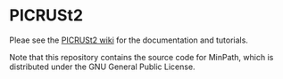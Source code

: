 # PICRUSt2

Pleae see the [PICRUSt2 wiki](https://github.com/picrust/picrust2/wiki) for the documentation and tutorials.

Note that this repository contains the source code for MinPath, which is distributed under the GNU General Public License.

